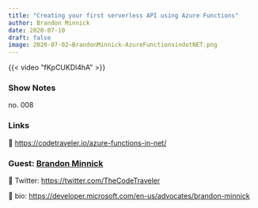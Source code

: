 ```yaml
---
title: "Creating your first serverless API using Azure Functions"
author: Brandon Minnick
date: 2020-07-10
draft: false
image: 2020-07-02–BrandonMinnick-AzureFunctionsindotNET.png
---
```


{{< video "fKpCUKDl4hA" >}}

### Show Notes

no. 008

### Links

🔗 https://codetraveler.io/azure-functions-in-net/

### Guest: [Brandon Minnick](https://twitter.com/TheCodeTraveler)

🔗 Twitter: https://twitter.com/TheCodeTraveler

🔗 bio: https://developer.microsoft.com/en-us/advocates/brandon-minnick